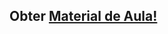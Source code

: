 ## Obter <a href="https://sites.google.com/site/proflincolnmachado/sistemas-digitais/material?authuser=0">Material de Aula!</a>


